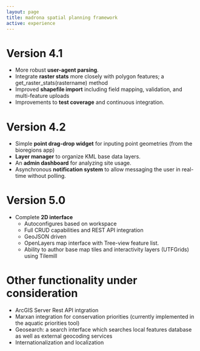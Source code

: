 ```yaml
---
layout: page
title: madrona spatial planning framework
active: experience
---
```

# Version 4.1

* More robust **user-agent parsing**. 
* Integrate **raster stats** more closely with polygon features; a get_raster_stats(rastername) method
* Improved **shapefile import** including field mapping, validation, and multi-feature uploads
* Improvements to **test coverage** and continuous integration.

# Version 4.2

* Simple **point drag-drop widget** for inputing point geometries (from the bioregions app)
* **Layer manager** to organize KML base data layers. 
* An **admin dashboard** for analyzing site usage.
* Asynchronous **notification system** to allow messaging the user in real-time without polling.

# Version 5.0 

* Complete **2D interface** 
    * Autoconfigures based on workspace
    * Full CRUD capabilities and REST API integration 
    * GeoJSON driven
    * OpenLayers map interface with Tree-view feature list. 
    * Ability to author base map tiles and interactivity layers (UTFGrids) using Tilemill

# Other functionality under consideration 

* ArcGIS Server Rest API intgration
* Marxan integration for conservation priorities (currently implemented in the aquatic priorities tool)
* Geosearch: a search interface which searches local features database as well as external geocoding services
* Internationalization and localization